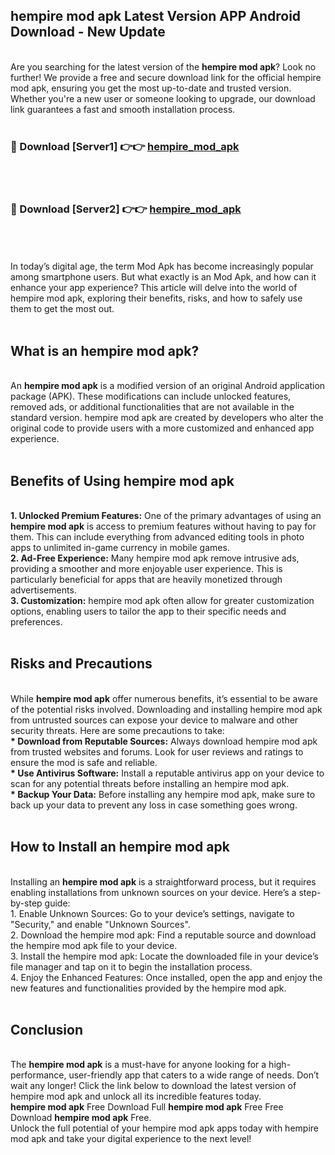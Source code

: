 ## hempire mod apk Latest Version APP Android Download - New Update
<br>
Are you searching for the latest version of the <strong>hempire mod apk</strong>? Look no further! We provide a free and secure download link for the official hempire mod apk, ensuring you get the most up-to-date and trusted version. Whether you're a new user or someone looking to upgrade, our download link guarantees a fast and smooth installation process.
<br>
<br>
<h3>🔴 Download [Server1] 👉👉 <a href="https://modyolo.store/hempire+mod+apk">hempire_mod_apk</a></h3><br>
<br>
<h3>🔴 Download [Server2] 👉👉 <a href="https://modyolo.store/hempire+mod+apk">hempire_mod_apk</a></h3><br>
<br>
<br>
In today’s digital age, the term Mod Apk has become increasingly popular among smartphone users. But what exactly is an Mod Apk, and how can it enhance your app experience? This article will delve into the world of hempire mod apk, exploring their benefits, risks, and how to safely use them to get the most out.
<br>
<br>
<h2>What is an hempire mod apk?</h2>
<br>
An <strong>hempire mod apk</strong> is a modified version of an original Android application package (APK). These modifications can include unlocked features, removed ads, or additional functionalities that are not available in the standard version. hempire mod apk are created by developers who alter the original code to provide users with a more customized and enhanced app experience.
<br>
<br>
<h2>Benefits of Using hempire mod apk</h2>
<br>
<strong> 1. Unlocked Premium Features:</strong> One of the primary advantages of using an <strong>hempire mod apk</strong> is access to premium features without having to pay for them. This can include everything from advanced editing tools in photo apps to unlimited in-game currency in mobile games.
<br>
<strong> 2. Ad-Free Experience:</strong> Many hempire mod apk remove intrusive ads, providing a smoother and more enjoyable user experience. This is particularly beneficial for apps that are heavily monetized through advertisements.
<br>
<strong> 3. Customization:</strong> hempire mod apk often allow for greater customization options, enabling users to tailor the app to their specific needs and preferences.
<br>
<br>
<h2>Risks and Precautions</h2>
<br>
While <strong>hempire mod apk</strong> offer numerous benefits, it’s essential to be aware of the potential risks involved. Downloading and installing hempire mod apk from untrusted sources can expose your device to malware and other security threats. Here are some precautions to take:
<br>
<strong> * Download from Reputable Sources:</strong> Always download hempire mod apk from trusted websites and forums. Look for user reviews and ratings to ensure the mod is safe and reliable.
<br>
<strong> * Use Antivirus Software:</strong> Install a reputable antivirus app on your device to scan for any potential threats before installing an hempire mod apk.
<br>
<strong> * Backup Your Data:</strong> Before installing any hempire mod apk, make sure to back up your data to prevent any loss in case something goes wrong.
<br>
<br>
<h2>How to Install an hempire mod apk</h2>
<br>
Installing an <strong>hempire mod apk</strong> is a straightforward process, but it requires enabling installations from unknown sources on your device. Here’s a step-by-step guide:
<br>
 1. Enable Unknown Sources: Go to your device’s settings, navigate to "Security," and enable "Unknown Sources".
<br>
 2. Download the hempire mod apk: Find a reputable source and download the hempire mod apk file to your device.
<br>
 3. Install the hempire mod apk: Locate the downloaded file in your device’s file manager and tap on it to begin the installation process.
<br>
 4. Enjoy the Enhanced Features: Once installed, open the app and enjoy the new features and functionalities provided by the hempire mod apk.
<br>
<br>
<h2><strong>Conclusion</strong></h2>
<br>
The <strong>hempire mod apk</strong> is a must-have for anyone looking for a high-performance, user-friendly app that caters to a wide range of needs. Don’t wait any longer! Click the link below to download the latest version of hempire mod apk and unlock all its incredible features today.
<br>
<strong>hempire mod apk</strong> Free Download Full <strong>hempire mod apk</strong> Free Free Download <strong>hempire mod apk</strong> Free.
<br>
Unlock the full potential of your hempire mod apk apps today with hempire mod apk and take your digital experience to the next level!